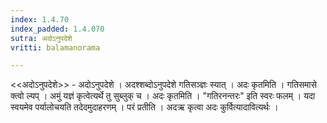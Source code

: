 ```yaml
---
index: 1.4.70
index_padded: 1.4.070
sutra: अदोऽनुपदेशे
vritti: balamanorama

---
```

<<अदोऽनुपदेशे>> - अदोऽनुपदेशे । अदश्शब्दोऽनुपदेशे गतिसञ्ज्ञः स्यात् । अदः कृतमिति । गतिसमासे क्त्वो ल्यप् । अमुं यज्ञं कृत्वेत्यर्थे तु सुब्लुक् च । अदः कृतमिति । "गतिरनन्तरः" इति स्वरः फलम् । यदा स्वयमेव पर्यालोचयति तदेदमुदाहरणम् । परं प्रतीति । अदऋ कृत्वा अदः कुर्वित्यादावित्यर्थः । 